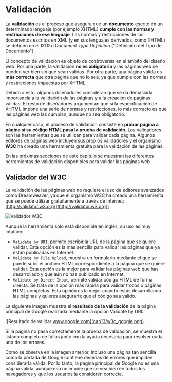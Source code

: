 # Validación

La **validación** es el proceso que asegura que un **documento** escrito en un determinado lenguaje (por ejemplo XHTML) **cumple con las normas y restricciones de ese lenguaje**. Las normas y restricciones de los documentos escritos en XML (y en sus lenguajes derivados, como XHTML) se definen en el **DTD** o *Document Type Definition* ("Definición del Tipo de Documento").

El concepto de validación es objeto de controversia en el ámbito del diseño web. Por una parte, la validación **no es obligatoria** y las páginas web se pueden ver bien sin que sean válidas. Por otra parte, una página válida es **más correcta** que otra página que no lo sea, ya que cumple con las normas y restricciones impuestas por XHTML.

Debido a esto, algunos diseñadores consideran que se da demasiada importancia a la validación de las páginas y a la creación de páginas válidas. El resto de diseñadores argumentan que si la especificación de XHTML impone una serie de normas y restricciones, lo más correcto es que las páginas web las cumplan, aunque no sea obligatorio.

En cualquier caso, el proceso de validación consiste en **probar página a página si su código HTML pasa la prueba de validación**. Los validadores son las herramientas que se utilizan para validar cada página. Algunos editores de páginas web incluyen sus propios validadores y el organismo **W3C** ha creado una herramienta gratuita para la validación de las páginas.

En las próximas secciones de este capítulo se muestran las diferentes herramientas de validación disponibles para validar las páginas web.

## Validador del W3C

La validación de las páginas web no requiere el uso de editores avanzados como Dreamweaver, ya que el organismo W3C ha creado una herramienta que se puede utilizar gratuitamente a través de Internet: [http://validator.w3.org/](http://validator.w3.org/)

![Validador W3C](cap13/w3c.png)

Aunque la herramienta sólo está disponible en inglés, su uso es muy intuitivo:

* `Validate by URI`, permite escribir la URL de la página que se quiere validar. Esta opción es la más sencilla para validar las páginas que ya están publicadas en Internet.
* `Validate by File Upload`, muestra un formulario mediante el que se puede subir el archivo HTML correspondiente a la página que se quiere validar. Esta opción es la mejor para validar las páginas web que has desarrollado y que aún no has publicado en Internet.
* `Validate by Direct Input`, permite validar código HTML de forma directa. Se trata de la opción más rápida para validar trozos o páginas HTML completas. Esta opción es la mejor cuando estás desarrollando las páginas y quieres asegurarte que el código sea válido.

La siguiente imagen muestra el **resultado de la validación** de la página principal de Google realizada mediante la opción Validate by URI:

![Resultado de validar www.google.com](cap13/w3c_google.png)

Si la página no pasa correctamente la prueba de validación, se muestra el listado completo de fallos junto con la ayuda necesaria para resolver cada uno de los errores.

Como se observa en la imagen anterior, incluso una página tan sencilla como la portada de Google contiene decenas de errores que impiden considerarla válida. Por lo tanto, la página principal de Google no es una página válida, aunque eso no impide que se vea bien en todos los navegadores y que los usuarios la consideren correcta.